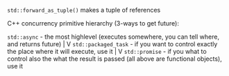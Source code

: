
`std::forward_as_tuple()` makes a tuple of references

C++ concurrency primitive hierarchy (3-ways to get future):

`std::async` - the most highlevel (executes somewhere, you can tell where, and returns future)
    |
    V
`std::packaged_task` - if you want to control exactly the place where it will execute, use it
    |
    V
`std::promise` - if you what to control also the what the result is passed (all above are functional objects), use it
